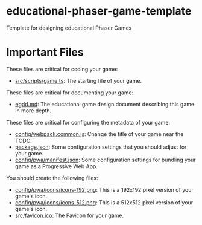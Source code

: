 # educational-phaser-game-template
Template for designing educational Phaser Games

# Important Files

These files are critical for coding your game:

* [src/scripts/game.ts](src/scripts/game.ts): The starting file of your game.

These files are critical for documenting your game:
 
* [egdd.md](egdd.md): The educational game design document describing this game in more depth.

These files are critical for configuring the metadata of your game:

* [config/webpack.common.js](config/webpack.common.js): Change the title of your game near the TODO.
* [package.json](package.json): Some configuration settings that you should adjust for your game.
* [config/pwa/manifest.json](pwa/manifest.json): Some configuration settings for bundling your game as a Progressive Web App.

You should create the following files:

* [config/pwa/icons/icons-192.png](config/pwa/icons/icons-192.png): This is a 192x192 pixel version of your game's icon.
* [config/pwa/icons/icons-512.png](config/pwa/icons/icons-512.png): This is a 512x512 pixel version of your game's icon.
* [src/favicon.ico](src/favicon/ico): The Favicon for your game.
